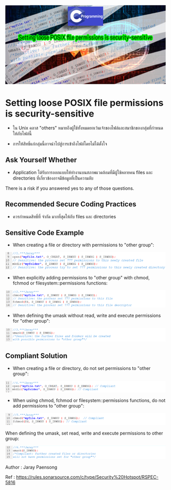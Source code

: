 <img src="30.PNG" >

# Setting loose POSIX file permissions is security-sensitive

* ใน Unix คลาส "others" หมายถึงผู้ใช้ทั้งหมดยกเว้นเจ้าของไฟล์และสมาชิกของกลุ่มที่กำหนดให้กับไฟล์นี้

* การให้สิทธิ์แก่กลุ่มนี้อาจนำไปสู่การเข้าถึงไฟล์โดยไม่ได้ตั้งใจ 

## Ask Yourself Whether

* Application ได้รับการออกแบบให้ทำงานบนสภาพแวดล้อมที่มีผู้ใช้หลายคน
files และ directories ที่เกี่ยวข้องอาจมีข้อมูลที่เป็นความลับ

There is a risk if you answered yes to any of those questions.

## Recommended Secure Coding Practices

* ควรกำหนดสิทธิ์ที่ จำกัด มากที่สุดให้กับ files และ directories

## Sensitive Code Example

* When creating a file or directory with permissions to "other group":

<img src="31.PNG" >

* When explicitly adding permissions to "other group" with chmod, fchmod or filesystem::permissions functions:

<img src="32.PNG" >

* When defining the umask without read, write and execute permissions for "other group":

<img src="33.PNG" >

## Compliant Solution

* When creating a file or directory, do not set permissions to "other group":

<img src="34.PNG" >

* When using chmod, fchmod or filesystem::permissions functions, do not add permissions to "other group":

<img src="35.PNG" >

When defining the umask, set read, write and execute permissions to other group:

<img src="36.PNG" >

Author : Jaray Paensong

Ref : https://rules.sonarsource.com/c/type/Security%20Hotspot/RSPEC-5816
